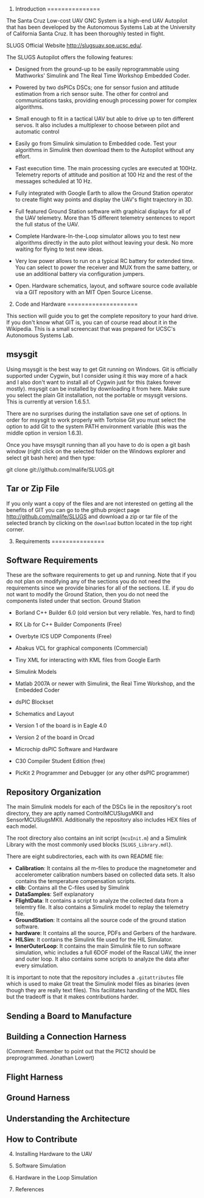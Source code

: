 1. Introduction
===============

The Santa Cruz Low-cost UAV GNC System is a high-end UAV Autopilot that has been developed by the Autonomous Systems Lab at the University of California Santa Cruz. It has been thoroughly tested in flight.

SLUGS Official  Website <http://slugsuav.soe.ucsc.edu/>.

The SLUGS Autopilot offers the following features:

* Designed from the ground-up to be easily reprogrammable using Mathworks' Simulink and The Real Time Workshop Embedded Coder.

* Powered by two dsPICs DSCs; one for sensor fusion and attitude estimation from a rich sensor suite. The other for control and communications tasks, providing enough processing power for complex algorithms.

* Small enough to fit in a tactical UAV but able to drive up to ten different servos. It also includes a multiplexer to choose between pilot and automatic control

* Easily go from Simulink simulation to Embedded code. Test your algorithms in Simulink then download them to the Autopilot without any effort.

* Fast execution time. The main processing cycles are executed at 100Hz. Telemetry reports of attitude and position at 100 Hz and the rest of the messages scheduled at 10 Hz.

* Fully integrated with Google Earth to allow the Ground Station operator to create flight way points and display the UAV's flight trajectory in 3D.

* Full featured Ground Station software with graphical displays for all of the UAV telemetry. More than 15 different telemetry sentences to report the full status of the UAV.

* Complete Hardware-In-the-Loop simulator allows you to test new algorithms directly in the auto pilot without leaving your desk. No more waiting for flying to test new ideas.

* Very low power allows to run on a typical RC battery for extended time. You can select to power the receiver and MUX from the same battery, or use an additional battery via configuration jumpers.

* Open. Hardware schematics, layout, and software source code available via a GIT repository with an MIT Open Source License.


2. Code and Hardware
====================

This section will guide you to get the complete repository to your hard drive. If you don't know what GIT is, you can of course read about it in the Wikipedia. This is a small screencast that was prepared for UCSC's Autonomous Systems Lab.

msysgit
--------

Using msysgit is the best way to get Git running on Windows. Git is officially supported under Cygwin, but I consider using it this way more of a hack and I also don't want to install all of Cygwin just for this (takes forever mostly). msysgit can be installed by downloading it from here. Make sure you select the plain Git installation, not the portable or msysgit versions. This is currently at version 1.6.5.1.

There are no surprises during the installation save one set of options. In order for msysgit to work properly with Tortoise Git you must select the option to add Git to the system PATH environment variable (this was the middle option in version 1.6.3).

Once you have msysgit running than all you have to do is open a git bash window (right click on the selected folder on the Windows explorer and select git bash here) and then type:

git clone git://github.com/malife/SLUGS.git

Tar or Zip File
---------------

If you only want a copy of the files and are not interested on getting all the benefits of GIT you can go to the github project page <http://github.com/malife/SLUGS>  and download a zip or tar file of the selected branch by clicking on the `download` button located in the top right corner.

3. Requirements
===============

Software Requirements
---------------------

These are the software requirements to get up and running. Note that if you do not plan on modifying any of the sections you do not need the requirements since we provide binaries for all of the sections. I.E. if you do not want to modify the Ground Station, then you do not need the components listed under that section.
Ground Station 

* Borland C++ Builder 6.0 (old version but very reliable. Yes, hard to find)
* RX Lib for C++ Builder Components (Free)
* Overbyte ICS UDP Components (Free)
* Abakus VCL for graphical components (Commercial)
* Tiny XML for interacting with KML files from Google Earth
* Simulink Models

* Matlab 2007A or newer with Simulink, the Real Time Workshop, and the Embedded Coder
* dsPIC Blockset
* Schematics and Layout

* Version 1 of the board is in Eagle 4.0
* Version 2 of the board in Orcad
* Microchip dsPIC Software and Hardware

* C30 Compiler Student Edition (free)
* PicKit 2 Programmer and Debugger (or any other dsPIC programmer)

Repository Organization
-----------------------
The main Simulink models for each of the DSCs lie in the repository's root directory, they are aptly named ControlMCUSlugsMKII and SensorMCUSlugsMKII. Additionally the repository also includes HEX files of each model.

The root directory also contains an init script (`mcuInit.m`) and a Simulink Library with the most commonly used blocks (`SLUGS_Library.mdl`).

There are eight subdirectories, each with its own README file:

* **Calibration**: It contains all the m-files to produce the magnetometer and accelerometer calibration numbers based on collected data sets. It also contains the temperature compensation scripts.
* **clib**: Contains all the C-files used by Simulink
* **DataSamples**: Self explanatory
* **FlightData**: It contains a script to analyze the collected data from a telemtry file. It also contains a Simulink model to replay the telemetry file.
* **GroundStation**: It contains all the source code of the ground station software.
* **hardware**: It contains all the source, PDFs and Gerbers of the hardware.
* **HILSim**: It contains the Simulink file used for the HIL Simulator.
* **InnerOuterLoop**: It contains the main Simulink file to run software simulation, whic includes a full 6DOF model of the Rascal UAV, the inner and outer loop. It also contains some scripts to analyze the data after every simulation. 

It is important to note that the repository includes a `.gitattributes` file which is used to make Git treat the Simulink model files as binaries (even though they are really text files). This facilitates handling of the MDL files but the tradeoff is that it makes contributions harder. 



Sending a Board to Manufacture
------------------------------

Building a Connection Harness
-----------------------------

(Comment: Remember to point out that the PIC12 should be preprogrammed. Jonathan Lowert)

Flight Harness
--------------

Ground Harness
--------------

Understanding the Architecture
------------------------------

How to Contribute
-----------------

4. Installing Hardware to the UAV

5. Software Simulation

6. Hardware in the Loop Simulation

7. References
